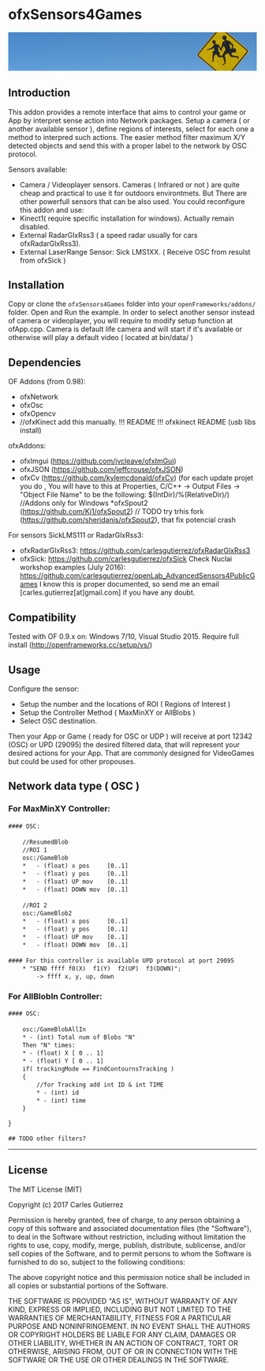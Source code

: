 ofxSensors4Games
============

![ofxSensors4Games](header.png)

Introduction
------------

This addon provides a remote interface that aims to control your game or App by interpret sense action into Network packages. 
Setup a camera ( or another available sensor ), define regions of interests, select for each one a method to interpred such actions. The easier method filter maximum X/Y detected objects and send this with a proper label to the network by OSC protocol.

Sensors available: 
* Camera / Videoplayer sensors. Cameras ( Infrared or not ) are quite cheap and practical to use it for outdoors environtmets. 
But There are other powerfull sensors that can be also used. You could reconfigure this addon and use: 
* Kinect1( require specific installation for windows). Actually remain disabled.
* External RadarGlxRss3 ( a speed radar usually for cars ofxRadarGlxRss3). 
* External LaserRange Sensor: Sick LMS1XX. ( Receive OSC from resulst from ofxSick )


Installation
------------
Copy or clone the `ofxSensors4Games` folder into your `openFrameworks/addons/` folder. Open and Run the example. In order to select another sensor instead of camera or videoplayer, you will require to modify setup function at ofApp.cpp. Camera is default life camera and will start if it's available or otherwise will play a default video ( located at bin/data/ )

	
Dependencies
------------
OF Addons (from 0.98):

* ofxNetwork
* ofxOsc
* ofxOpencv
* //ofxKinect add this manually. !!! README  !!! ofxkinect README (usb libs install) 

ofxAddons:

* ofxImgui (https://github.com/jvcleave/ofxImGui)
* ofxJSON (https://github.com/jeffcrouse/ofxJSON)
* ofxCv (https://github.com/kylemcdonald/ofxCv)
(for each update projet you do , You will have to this at Properties, C/C++ -> Output Files -> "Object File Name" to be the
following: $(IntDir)/%(RelativeDir)/)
//Addons only for Windows
*ofxSpout2 (https://github.com/Kj1/ofxSpout2) // TODO try trhis fork (https://github.com/sheridanis/ofxSpout2), that fix potencial crash
    
For sensors SickLMS111 or RadarGlxRss3:
* ofxRadarGlxRss3: https://github.com/carlesgutierrez/ofxRadarGlxRss3
* ofxSick: https://github.com/carlesgutierrez/ofxSick
Check Nuclai workshop examples (July 2016): https://github.com/carlesgutierrez/openLab_AdvancedSensors4PublicGames
I know this is proper documented, so send me an email [carles.gutierrez[at]gmail.com] if you have any doubt.


Compatibility
------------
Tested with OF 0.9.x on: Windows 7/10, Visual Studio 2015. Require full install (http://openframeworks.cc/setup/vs/)

Usage 
-----
Configure the sensor: 
* Setup the number and the locations of ROI ( Regions of Interest )
* Setup the Controller Method ( MaxMinXY or AllBlobs )
* Select OSC destination. 

Then your App or Game ( ready for OSC or UDP ) will receive at port 12342 (OSC) or UPD (29095) the desired filtered data, that will represent your desired actions for your App. That are commonly designed for VideoGames but could be used for other propouses.

## Network data type ( OSC ) 

### For MaxMinXY Controller: 

	#### OSC:

		//ResumedBlob
		//ROI 1
		osc:/GameBlob
		*	- (float) x pos 	[0..1]
		*	- (float) y pos 	[0..1]
		*	- (float) UP mov 	[0..1]
		*	- (float) DOWN mov	[0..1]

		//ROI 2
		osc:/GameBlob2
		*	- (float) x pos 	[0..1]
		*	- (float) y pos 	[0..1]
		*	- (float) UP mov 	[0..1]
		*	- (float) DOWN mov	[0..1]

	#### For this controller is available UPD protocol at port 29095 
		* "SEND ffff f0(X)  f1(Y)  f2(UP)  f3(DOWN)";
			-> ffff x, y, up, down 
	
### For AllBlobIn Controller: 

	#### OSC: 
	
		osc:/GameBlobAllIn
		* - (int) Total num of Blobs "N"
		Then "N" times:
		* - (float) X [ 0 .. 1]
		* - (float) Y [ 0 .. 1]
		if( trackingMode == FindContournsTracking )
		{
			//for Tracking add int ID & int TIME
			* - (int) id 
			* - (int) time 
		}
}
		
	## TODO other filters?


**********************************************************

License
-------
The MIT License (MIT)

Copyright (c) 2017 Carles Gutierrez

Permission is hereby granted, free of charge, to any person obtaining a copy
of this software and associated documentation files (the "Software"), to deal
in the Software without restriction, including without limitation the rights
to use, copy, modify, merge, publish, distribute, sublicense, and/or sell
copies of the Software, and to permit persons to whom the Software is
furnished to do so, subject to the following conditions:

The above copyright notice and this permission notice shall be included in all
copies or substantial portions of the Software.

THE SOFTWARE IS PROVIDED "AS IS", WITHOUT WARRANTY OF ANY KIND, EXPRESS OR
IMPLIED, INCLUDING BUT NOT LIMITED TO THE WARRANTIES OF MERCHANTABILITY,
FITNESS FOR A PARTICULAR PURPOSE AND NONINFRINGEMENT. IN NO EVENT SHALL THE
AUTHORS OR COPYRIGHT HOLDERS BE LIABLE FOR ANY CLAIM, DAMAGES OR OTHER
LIABILITY, WHETHER IN AN ACTION OF CONTRACT, TORT OR OTHERWISE, ARISING FROM,
OUT OF OR IN CONNECTION WITH THE SOFTWARE OR THE USE OR OTHER DEALINGS IN THE
SOFTWARE.
